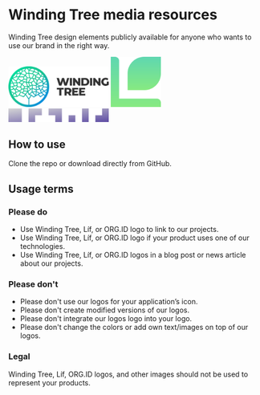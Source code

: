 # Winding Tree media resources

Winding Tree design elements publicly available for anyone who wants to use our brand in the right way.

<img src="winding-tree-logo/svg/winding-tree-logo.svg?sanitize=true" alt="Winding Tree" width="200px">
<img src="lif-logo/svg/lif-logo.svg?sanitize=true" alt="Líf" width="100px"><br>
<img src="org.id-logo/svg/org.id-logo.svg?sanitize=true" alt="ORG.ID" width="200px">

## How to use

Clone the repo or download directly from GitHub.

## Usage terms

### Please do

- Use Winding Tree, Líf, or ORG.ID logo to link to our projects.
- Use Winding Tree, Líf, or ORG.ID logo if your product uses one of our technologies.
- Use Winding Tree, Líf, or ORG.ID logos in a blog post or news article about our projects.

### Please don't

- Please don't use our logos for your application’s icon.
- Please don't create modified versions of our logos.
- Please don't integrate our logos logo into your logo.
- Please don't change the colors or add own text/images on top of our logos.

### Legal

Winding Tree, Líf, ORG.ID logos, and other images should not be used to represent your products.
